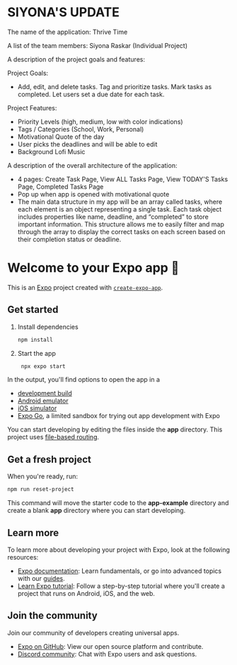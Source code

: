 # SIYONA'S UPDATE
The name of the application: Thrive Time

A list of the team members: Siyona Raskar (Individual Project)

A description of the project goals and features:

Project Goals:
- Add, edit, and delete tasks. Tag and prioritize tasks. Mark tasks as completed. Let users set a due date for each task.

Project Features:
- Priority Levels (high, medium, low with color indications)
- Tags / Categories (School, Work, Personal)
- Motivational Quote of the day
- User picks the deadlines and will be able to edit
- Background Lofi Music

A description of the overall architecture of the application:

- 4 pages: Create Task Page, View ALL Tasks Page, View TODAY'S Tasks Page, Completed Tasks Page
- Pop up when app is opened with motivational quote
- The main data structure in my app will be an array called tasks, where each element is an object representing a single task. Each task object includes properties like name, deadline, and “completed” to store important information. This structure allows me to easily filter and map through the array to display the correct tasks on each screen based on their completion status or deadline.



# Welcome to your Expo app 👋

This is an [Expo](https://expo.dev) project created with [`create-expo-app`](https://www.npmjs.com/package/create-expo-app).

## Get started

1. Install dependencies

   ```bash
   npm install
   ```

2. Start the app

   ```bash
    npx expo start
   ```

In the output, you'll find options to open the app in a

- [development build](https://docs.expo.dev/develop/development-builds/introduction/)
- [Android emulator](https://docs.expo.dev/workflow/android-studio-emulator/)
- [iOS simulator](https://docs.expo.dev/workflow/ios-simulator/)
- [Expo Go](https://expo.dev/go), a limited sandbox for trying out app development with Expo

You can start developing by editing the files inside the **app** directory. This project uses [file-based routing](https://docs.expo.dev/router/introduction).

## Get a fresh project

When you're ready, run:

```bash
npm run reset-project
```

This command will move the starter code to the **app-example** directory and create a blank **app** directory where you can start developing.

## Learn more

To learn more about developing your project with Expo, look at the following resources:

- [Expo documentation](https://docs.expo.dev/): Learn fundamentals, or go into advanced topics with our [guides](https://docs.expo.dev/guides).
- [Learn Expo tutorial](https://docs.expo.dev/tutorial/introduction/): Follow a step-by-step tutorial where you'll create a project that runs on Android, iOS, and the web.

## Join the community

Join our community of developers creating universal apps.

- [Expo on GitHub](https://github.com/expo/expo): View our open source platform and contribute.
- [Discord community](https://chat.expo.dev): Chat with Expo users and ask questions.
